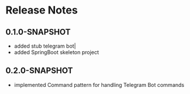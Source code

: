 # Release Notes

## 0.1.0-SNAPSHOT

* added stub telegram bot|
* added SpringBoot skeleton project

## 0.2.0-SNAPSHOT

* implemented Command pattern for handling Telegram Bot commands